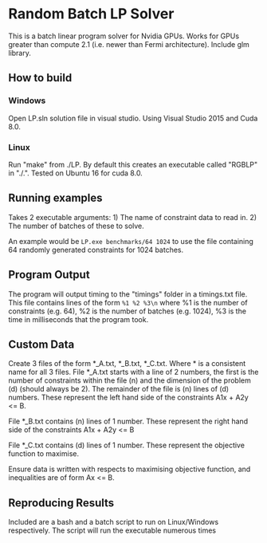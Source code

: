# Random Batch LP Solver

This is a batch linear program solver for Nvidia GPUs. Works for GPUs greater than compute 2.1 (i.e. newer than Fermi architecture). Include glm library.

## How to build

### Windows

Open LP.sln solution file in visual studio. Using Visual Studio 2015 and Cuda 8.0.

### Linux

Run "make" from ./LP. By default this creates an executable called "RGBLP" in "./.". Tested on Ubuntu 16 for cuda 8.0.

## Running examples

Takes 2 executable arguments: 1) The name of constraint data to read in. 2) The number of batches of these to solve.

An example would be `LP.exe benchmarks/64 1024` to use the file containing 64 randomly generated constraints for 1024 batches.

## Program Output

The program will output timing to the "timings" folder in a timings.txt file. This file contains lines of the form `%1 %2 %3\n` where %1 is the number of constraints (e.g. 64), %2 is the number of batches (e.g. 1024), %3 is the time in milliseconds that the program took.

## Custom Data
Create 3 files of the form *_A.txt, *_B.txt, *_C.txt. Where * is a consistent name for all 3 files.
File *_A.txt starts with a line of 2 numbers, the first is the number of constraints within the file (n) and the dimension of the problem (d) (should always be 2). The remainder of the file is (n) lines of (d) numbers. These represent the left hand side of the constraints A1x + A2y <= B.

File *_B.txt contains (n) lines of 1 number. These represent the right hand side of the constraints A1x + A2y <= B

File *_C.txt contains (d) lines of 1 number. These represent the objective function to maximise.

Ensure data is written with respects to maximising objective function, and inequalities are of form Ax <= B.

## Reproducing Results

Included are a bash and a batch script to run on Linux/Windows respectively. The script will run the executable numerous times